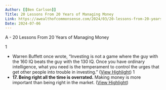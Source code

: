 ```yaml
---
Author: [[Ben Carlson]]
Title: 20 Lessons From 20 Years of Managing Money
Link: https://awealthofcommonsense.com/2024/03/20-lessons-from-20-years-of-managing-money/
Date: 2024-07-06
---
```

A - 20 Lessons From 20 Years of Managing Money

1
- Warren Buffett once wrote, “Investing is not a game where the guy with the 160 IQ beats the guy with the 130 IQ. Once you have ordinary intelligence, what you need is the temperament to control the urges that get other people into trouble in investing.” ([View Highlight](https://read.readwise.io/read/01hv9rpa5jr7ntpjg5wdrq1w8q))
1
- **17. Being right all the time is overrated.** Making money is more important than being right in the market. ([View Highlight](https://read.readwise.io/read/01hv9rsqx9kee4fp9npnfqqjja))
